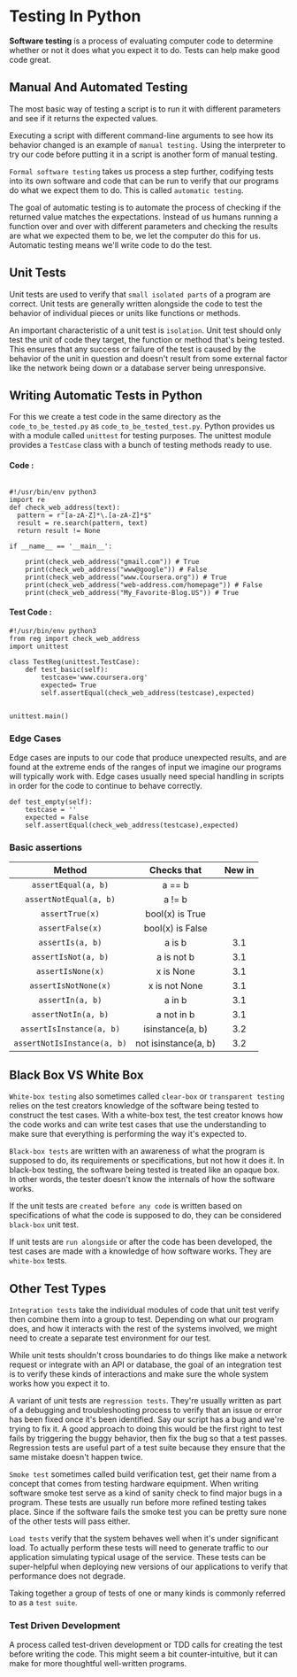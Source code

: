 <h1> Testing In Python </h1>

<b>Software testing</b> is a process of evaluating
computer code to determine
whether or not it does what you expect it to do.
Tests can help make good code great.

<h2> Manual And Automated Testing </h2>

The most basic way of testing a script is to run it with
different parameters and see if it
returns the expected values.

Executing a script with
different command-line arguments to see
how its behavior changed is an example of `manual testing.`
Using the interpreter to try our code before
putting it in a script is another form of manual testing.

`Formal software testing` takes us process a step further,
codifying tests into
its own software and code that can be
run to verify that
our programs do what we expect them to do.
This is called `automatic testing`.

The goal of automatic testing
is to automate the process of
checking if the returned value matches the expectations.
Instead of us humans running
a function over and over with
different parameters and checking
the results are what we expected them to be,
we let the computer do this for us.
Automatic testing means we'll write code to do the test. 

<h2> Unit Tests </h2>

Unit tests are used to verify that
`small isolated parts` of a program are correct.
Unit tests are generally written
alongside the code to test the behavior
of individual pieces or units like functions or methods. 

An important characteristic of a unit test is `isolation`.
Unit test should only test the unit of code they target,
the function or method that's being tested.
This ensures that any success or
failure of the test is caused by the behavior of the unit
in question and doesn't result from some external factor
like the network being down
or a database server being unresponsive.

<h2> Writing Automatic Tests in Python </h2>

For this we create a test code in the same directory as the `code_to_be_tested.py` as `code_to_be_tested_test.py`.
Python provides us with a module called `unittest` for testing purposes.
The unittest module provides a `TestCase` class with a bunch of testing methods
ready to use. 

<h4>Code : </h4>

```python3

#!/usr/bin/env python3
import re
def check_web_address(text):
  pattern = r"[a-zA-Z]*\.[a-zA-Z]*$"
  result = re.search(pattern, text)
  return result != None

if __name__ == '__main__':

	print(check_web_address("gmail.com")) # True
	print(check_web_address("www@google")) # False
	print(check_web_address("www.Coursera.org")) # True
	print(check_web_address("web-address.com/homepage")) # False
	print(check_web_address("My_Favorite-Blog.US")) # True

```

<h4> Test Code : </h4>

```python3
#!/usr/bin/env python3
from reg import check_web_address
import unittest

class TestReg(unittest.TestCase):
	def test_basic(self):
		testcase='www.coursera.org'
		expected= True
		self.assertEqual(check_web_address(testcase),expected)


unittest.main()

```

<h3> Edge Cases </h3>

Edge cases are inputs to our code that produce unexpected results, and
are found at the extreme ends of the ranges of input we imagine our
programs will typically work with.
Edge cases usually need special handling in scripts in order for
the code to continue to behave correctly.

```python3
def test_empty(self):
	testcase = ''
	expected = False
	self.assertEqual(check_web_address(testcase),expected)

```


<h3> Basic assertions </h3>

|           Method          |      Checks that     | New in |
|:-------------------------:|:--------------------:|:------:|
| `assertEqual(a, b)`         | a == b               |        |
| `assertNotEqual(a, b)`      | a != b               |        |
| `assertTrue(x)`             | bool(x) is True      |        |
| `assertFalse(x)`            | bool(x) is False     |        |
| `assertIs(a, b)`            | a is b               | 3.1    |
| `assertIsNot(a, b)`         | a is not b           | 3.1    |
| `assertIsNone(x)`           | x is None            | 3.1    |
| `assertIsNotNone(x)`        | x is not None        | 3.1    |
| `assertIn(a, b)`            | a in b               | 3.1    |
| `assertNotIn(a, b)`         | a not in b           | 3.1    |
| `assertIsInstance(a, b)`    | isinstance(a, b)     | 3.2    |
| `assertNotIsInstance(a, b)` | not isinstance(a, b) | 3.2    |


<h2> Black Box VS White Box </h2>

`White-box testing` also sometimes
called `clear-box` or `transparent
testing` relies on the test creators knowledge of
the software being tested to construct the test cases.
With a white-box test,
the test creator knows how the code
works and can write test cases that
use the understanding to make sure
that everything is performing the way it's expected to. 

`Black-box tests` are written with
an awareness of what the program is supposed to do,
its requirements or specifications,
but not how it does it. 
In black-box testing,
the software being tested is treated like an opaque box.
In other words, the tester doesn't know
the internals of how the software works.


If the unit tests are `created before any code` is
written based on specifications
of what the code is supposed to do,
they can be considered `black-box` unit test.

If unit tests are `run alongside`
or after the code has been developed,
the test cases are made with
a knowledge of how software works.
They are `white-box` tests.

<h2> Other Test Types </h2>

`Integration tests` take the individual modules of code that unit test
verify then combine them into a group to test.
Depending on what our program does, and
how it interacts with the rest of the systems involved,
we might need to create a separate test environment for our test. 


While unit tests shouldn't cross boundaries to do things like
make a network request or integrate with an API or database,
the goal of an integration test is to verify these kinds of interactions and
make sure the whole system works how you expect it to.

A variant of unit tests are `regression tests`.
They're usually written as part of a debugging and troubleshooting process
to verify that an issue or error has been fixed once it's been identified.
Say our script has a bug and we're trying to fix it.
A good approach to doing this would be the first right to test fails by triggering
the buggy behavior, then fix the bug so that a test passes.
Regression tests are useful part of a test suite because they ensure
that the same mistake doesn't happen twice.

`Smoke test` sometimes called build verification test,
get their name from a concept that comes from testing hardware equipment.
When writing software smoke test serve as
a kind of sanity check to find major bugs in a program.
These tests are usually run before more refined testing takes place.
Since if the software fails the smoke test you can be pretty
sure none of the other tests will pass either.


`Load tests` verify that the system behaves well when it's under significant load.
To actually perform these tests will need to generate traffic to our application
simulating typical usage of the service.
These tests can be super-helpful when deploying new versions of our applications
to verify that performance does not degrade. 


Taking together a group of tests of one or
many kinds is commonly referred to as a `test suite`. 

<h3> Test Driven Development </h3>

A process called test-driven development or
TDD calls for creating the test before writing the code.
This might seem a bit counter-intuitive,
but it can make for
more thoughtful well-written programs. 


